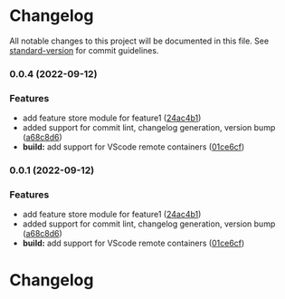 # Changelog

All notable changes to this project will be documented in this file. See [standard-version](https://github.com/conventional-changelog/standard-version) for commit guidelines.

### 0.0.4 (2022-09-12)


### Features

* add feature store module for feature1 ([24ac4b1](https://github.com/spock123/angular-starter/commit/24ac4b127398c083660aa7eda1ca6645c9d00ab9))
* added support for commit lint, changelog generation, version bump ([a68c8d6](https://github.com/spock123/angular-starter/commit/a68c8d6b4748cadbc4ff51b6676d68adb0f5bc13))
* **build:** add support for VScode remote containers ([01ce6cf](https://github.com/spock123/angular-starter/commit/01ce6cf90116e63bb2c808dcfeeb10c8db8c5e58))

### 0.0.1 (2022-09-12)


### Features

* add feature store module for feature1 ([24ac4b1](https://github.com/spock123/angular-starter/commit/24ac4b127398c083660aa7eda1ca6645c9d00ab9))
* added support for commit lint, changelog generation, version bump ([a68c8d6](https://github.com/spock123/angular-starter/commit/a68c8d6b4748cadbc4ff51b6676d68adb0f5bc13))
* **build:** add support for VScode remote containers ([01ce6cf](https://github.com/spock123/angular-starter/commit/01ce6cf90116e63bb2c808dcfeeb10c8db8c5e58))

# Changelog
